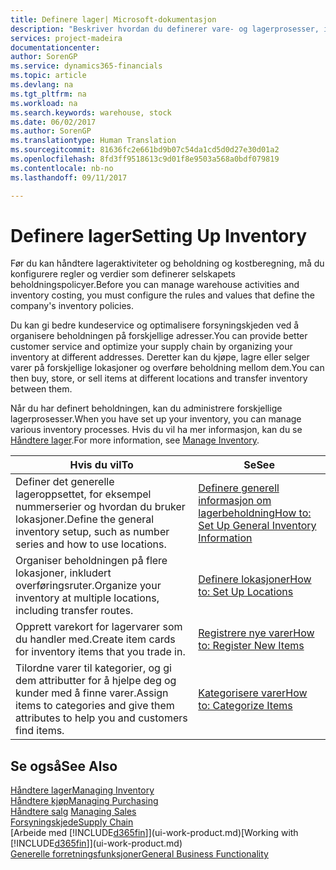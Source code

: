 ```yaml
---
title: Definere lager| Microsoft-dokumentasjon
description: "Beskriver hvordan du definerer vare- og lagerprosesser, inkludert overføringsruter og lokasjoner, for eksempel lagre."
services: project-madeira
documentationcenter: 
author: SorenGP
ms.service: dynamics365-financials
ms.topic: article
ms.devlang: na
ms.tgt_pltfrm: na
ms.workload: na
ms.search.keywords: warehouse, stock
ms.date: 06/02/2017
ms.author: SorenGP
ms.translationtype: Human Translation
ms.sourcegitcommit: 81636fc2e661bd9b07c54da1cd5d0d27e30d01a2
ms.openlocfilehash: 8fd3ff9518613c9d01f8e9503a568a0bdf079819
ms.contentlocale: nb-no
ms.lasthandoff: 09/11/2017

---
```

# <a name="setting-up-inventory"></a><span data-ttu-id="b74b1-103">Definere lager</span><span class="sxs-lookup"><span data-stu-id="b74b1-103">Setting Up Inventory</span></span>
<span data-ttu-id="b74b1-104">Før du kan håndtere lageraktiviteter og beholdning og kostberegning, må du konfigurere regler og verdier som definerer selskapets beholdningspolicyer.</span><span class="sxs-lookup"><span data-stu-id="b74b1-104">Before you can manage warehouse activities and inventory costing, you must configure the rules and values that define the company's inventory policies.</span></span>

<span data-ttu-id="b74b1-105">Du kan gi bedre kundeservice og optimalisere forsyningskjeden ved å organisere beholdningen på forskjellige adresser.</span><span class="sxs-lookup"><span data-stu-id="b74b1-105">You can provide better customer service and optimize your supply chain by organizing your inventory at different addresses.</span></span> <span data-ttu-id="b74b1-106">Deretter kan du kjøpe, lagre eller selger varer på forskjellige lokasjoner og overføre beholdning mellom dem.</span><span class="sxs-lookup"><span data-stu-id="b74b1-106">You can then buy, store, or sell items at different locations and transfer inventory between them.</span></span>

<span data-ttu-id="b74b1-107">Når du har definert beholdningen, kan du administrere forskjellige lagerprosesser.</span><span class="sxs-lookup"><span data-stu-id="b74b1-107">When you have set up your inventory, you can manage various inventory processes.</span></span> <span data-ttu-id="b74b1-108">Hvis du vil ha mer informasjon, kan du se [Håndtere lager](inventory-manage-inventory.md).</span><span class="sxs-lookup"><span data-stu-id="b74b1-108">For more information, see [Manage Inventory](inventory-manage-inventory.md).</span></span>  

| <span data-ttu-id="b74b1-109">Hvis du vil</span><span class="sxs-lookup"><span data-stu-id="b74b1-109">To</span></span> | <span data-ttu-id="b74b1-110">Se</span><span class="sxs-lookup"><span data-stu-id="b74b1-110">See</span></span> |
| --- | --- |
| <span data-ttu-id="b74b1-111">Definer det generelle lageroppsettet, for eksempel nummerserier og hvordan du bruker lokasjoner.</span><span class="sxs-lookup"><span data-stu-id="b74b1-111">Define the general inventory setup, such as number series and how to use locations.</span></span> |[<span data-ttu-id="b74b1-112">Definere generell informasjon om lagerbeholdning</span><span class="sxs-lookup"><span data-stu-id="b74b1-112">How to: Set Up General Inventory Information</span></span>](inventory-how-setup-general.md) |
| <span data-ttu-id="b74b1-113">Organiser beholdningen på flere lokasjoner, inkludert overføringsruter.</span><span class="sxs-lookup"><span data-stu-id="b74b1-113">Organize your inventory at multiple locations, including transfer routes.</span></span> |[<span data-ttu-id="b74b1-114">Definere lokasjoner</span><span class="sxs-lookup"><span data-stu-id="b74b1-114">How to: Set Up Locations</span></span>](inventory-how-register-new-items.md) |
| <span data-ttu-id="b74b1-115">Opprett varekort for lagervarer som du handler med.</span><span class="sxs-lookup"><span data-stu-id="b74b1-115">Create item cards for inventory items that you trade in.</span></span> |[<span data-ttu-id="b74b1-116">Registrere nye varer</span><span class="sxs-lookup"><span data-stu-id="b74b1-116">How to: Register New Items</span></span>](inventory-how-register-new-items.md) |
| <span data-ttu-id="b74b1-117">Tilordne varer til kategorier, og gi dem attributter for å hjelpe deg og kunder med å finne varer.</span><span class="sxs-lookup"><span data-stu-id="b74b1-117">Assign items to categories and give them attributes to help you and customers find items.</span></span> |[<span data-ttu-id="b74b1-118">Kategorisere varer</span><span class="sxs-lookup"><span data-stu-id="b74b1-118">How to: Categorize Items</span></span>](inventory-how-categorize-items.md) |

## <a name="see-also"></a><span data-ttu-id="b74b1-119">Se også</span><span class="sxs-lookup"><span data-stu-id="b74b1-119">See Also</span></span>
[<span data-ttu-id="b74b1-120">Håndtere lager</span><span class="sxs-lookup"><span data-stu-id="b74b1-120">Managing Inventory</span></span>](inventory-manage-inventory.md)  
[<span data-ttu-id="b74b1-121">Håndtere kjøp</span><span class="sxs-lookup"><span data-stu-id="b74b1-121">Managing Purchasing</span></span>](purchasing-manage-purchasing.md)  
<span data-ttu-id="b74b1-122">[Håndtere salg](sales-manage-sales.md)  </span><span class="sxs-lookup"><span data-stu-id="b74b1-122">[Managing Sales](sales-manage-sales.md)  </span></span>  
[<span data-ttu-id="b74b1-123">Forsyningskjede</span><span class="sxs-lookup"><span data-stu-id="b74b1-123">Supply Chain</span></span>](madeira-supply-chain.md)  
<span data-ttu-id="b74b1-124">[Arbeide med [!INCLUDE[d365fin](includes/d365fin_md.md)]](ui-work-product.md)</span><span class="sxs-lookup"><span data-stu-id="b74b1-124">[Working with [!INCLUDE[d365fin](includes/d365fin_md.md)]](ui-work-product.md)</span></span>  
[<span data-ttu-id="b74b1-125">Generelle forretningsfunksjoner</span><span class="sxs-lookup"><span data-stu-id="b74b1-125">General Business Functionality</span></span>](ui-across-business-areas.md)

